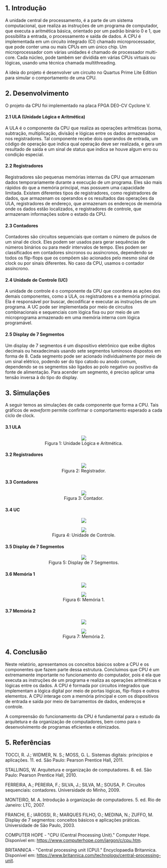 ## 1. Introdução

A unidade central de processamento, é a parte de um sistema computacional, que realiza as instruções de um programa de computador, que executa a aritmética básica, orientado por um padrão binário 0 e 1, que possibilita a entrada, o processamento e saída de dados.  A CPU é implementada em um circuito integrado (CI) chamado microprocessador, que pode conter uma ou mais CPUs em um único chip. Um microprocessador com várias unidades é chamado de processador multi-core. Cada núcleo, pode também ser dividida em várias CPUs virtuais ou lógicas, usando uma técnica chamada multithreading.

A ideia do projeto é desenvolver um circuito no Quartus Prime Lite Edition para simular o comportamento de uma CPU.

## 2. Desenvolvimento

O projeto da CPU foi implementado na placa FPGA DE0-CV Cyclone V.

#### 2.1 ULA (Unidade Lógica e Aritmética)

A ULA é o componente da CPU que realiza as operações aritméticas (soma, subtração, multiplicação, divisão) e lógicas entre os dados armazenados nos registradores. Tal componente recebe dois operandos de entrada, um código de operação que indica qual operação deve ser realizada, e gera um resultado de saída e um sinal de status que indica se houve algum erro ou condição especial.

#### 2.2 Registradores
Registradores são pequenas memórias internas da CPU que armazenam dados temporariamente durante a execução de um programa. Eles são mais rápidos do que a memória principal, mas possuem uma capacidade limitada. Existem diferentes tipos de registradores, como registradores de dados, que armazenam os operandos e os resultados das operações da ULA, registradores de endereço, que armazenam os endereços de memória onde os dados estão localizados, e registradores de controle, que armazenam informações sobre o estado da CPU.

#### 2.3 Contadores
Contadores são circuitos sequenciais que contam o número de pulsos de um sinal de clock. Eles podem ser usados para gerar sequências de números binários ou para medir intervalos de tempo. Eles podem ser classificados em contadores síncronos ou assíncronos, dependendo se todos os flip-flops que os compõem são acionados pelo mesmo sinal de clock ou por sinais diferentes. No caso da CPU, usamos o contador assíncrono.

#### 2.4 Unidade de Controle (UC)
A unidade de controle é o componente da CPU que coordena as ações dos demais componentes, como a ULA, os registradores e a memória principal. Ela é responsável por buscar, decodificar e executar as instruções de um programa. A UC pode ser implementada por meio de circuitos combinacionais e sequenciais com lógica fixa ou por meio de um microprograma armazenado em uma memória interna com lógica programável.

#### 2.5 Display de 7 Segmentos

Um display de 7 segmentos é um dispositivo eletrônico que exibe dígitos decimais ou hexadecimais usando sete segmentos luminosos dispostos em forma de 8. Cada segmento pode ser acionado individualmente por meio de um sinal elétrico, podendo ser do tipo catodo ou anodo comum, dependendo se os segmentos são ligados ao polo negativo ou positivo da fonte de alimentação. Para acender um segmento, é preciso aplicar uma tensão inversa à do tipo do display. 

## 3. Simulações

A seguir temos as simulações de cada componente que forma a CPU. Tais gráficos de _waveform_ permite confirmar o comportamento esperado a cada ciclo de clock.

#### 3.1 ULA

<p align="center">
  <img src="https://github.com/coqzieiro/Central-Process-Unit/assets/122469265/d224485f-0d5b-4fb3-ad2b-7813a9d3d014"/> <br/>
  Figura 1: Unidade Lógica e Aritmética.
</p>

#### 3.2 Registradores

<p align="center">
  <img src="https://github.com/coqzieiro/Central-Process-Unit/assets/122469265/881ab5a5-362c-42eb-9758-8a1aec1ab4b6"/> <br/>
  Figura 2: Registrador.
</p>

#### 3.3 Contadores

<p align="center">
  <img src="https://github.com/coqzieiro/Central-Process-Unit/assets/122469265/9b5e8c70-2fb9-4068-9c58-54d95ebc35d1"/> <br/>
  Figura 3: Contador.
</p>

#### 3.4 UC

<p align="center">
  <img src="https://github.com/coqzieiro/Central-Process-Unit/assets/122469265/4f81d1fd-c166-49c6-bab7-3be614434e2b"/> <br/>
</p>

<p align="center">
  <img src="https://github.com/coqzieiro/Central-Process-Unit/assets/122469265/8e26a9fc-b031-46b2-9728-c0c9c877a817"/> <br/>
  Figura 4: Unidade de Controle.
</p>

#### 3.5 Display de 7 Segmentos

<p align="center">
  <img src="https://github.com/coqzieiro/Central-Process-Unit/assets/122469265/9b9fb444-8278-418e-9bb5-ecdaad33e982"/> <br/>
  Figura 5: Display de 7 Segmentos.
</p>

#### 3.6 Memória 1

<p align="center">
  <img src="https://github.com/coqzieiro/Central-Process-Unit/assets/122469265/4e352abd-38e7-4fbd-94c0-155a085a17f3"/> <br/>
</p>

<p align="center">
  <img src="https://github.com/coqzieiro/Central-Process-Unit/assets/122469265/87e2e9f3-f02b-4c0e-9353-a06a24eb556c"/> <br/>
  Figura 6: Memória 1.
</p>

#### 3.7 Memória 2

<p align="center">
  <img src="https://github.com/coqzieiro/Central-Process-Unit/assets/122469265/c4604115-6f2c-4500-bdb4-ea34bb123435"/> <br/>
</p>

<p align="center">
  <img src="https://github.com/coqzieiro/Central-Process-Unit/assets/122469265/08bbaa61-deeb-4f4b-9e34-87a0dababfaf"/> <br/>
  Figura 7: Memória 2.
</p>

## 4. Conclusão

Neste relatório, apresentamos os conceitos básicos sobre a CPU e os componentes que fazem parte dessa estrutura.  Concluímos que CPU é um extremamente importante no funcionamento do computador, pois é ela que executa as instruções de um programa e realiza as operações aritméticas e lógicas entre os dados. A CPU é formada por circuitos integrados que implementam a lógica digital por meio de portas lógicas, flip-flops e outros elementos. A CPU interage com a memória principal e com os dispositivos de entrada e saída por meio de barramentos de dados, endereços e controle.

A compreensão do funcionamento da CPU é fundamental para o estudo da arquitetura e da organização de computadores, bem como para o desenvolvimento de programas eficientes e otimizados.

## 5. Referências

TOCCI, R. J.; WIDMER, N. S.; MOSS, G. L. Sistemas digitais: princípios e aplicações. 11. ed. São Paulo: Pearson Prentice Hall, 2011.

STALLINGS, W. Arquitetura e organização de computadores. 8. ed. São Paulo: Pearson Prentice Hall, 2010.

FERREIRA, A.; PEREIRA, F.; SILVA, J.; SILVA, M.; SOUSA, P. Circuitos sequenciais: contadores. Universidade do Minho, 2009.

MONTEIRO, M. A. Introdução à organização de computadores. 5. ed. Rio de Janeiro: LTC, 2007.

FRANCHI, E.; IAROSSI, R.; MARQUES FILHO, O.; MEDINA, N.; ZUFFO, M. Display de 7 segmentos: conceitos básicos e aplicações práticas. Universidade de São Paulo, 2003. 

COMPUTER HOPE - "CPU (Central Processing Unit)." Computer Hope. Disponível em: https://www.computerhope.com/jargon/c/cpu.htm.

BRITANNICA - "Central processing unit (CPU)." Encyclopaedia Britannica. Disponível em: https://www.britannica.com/technology/central-processing-unit.

